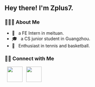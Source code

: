 <h2> Hey there! I'm Zplus7. </h2>

<h3> 👨🏻‍💻 About Me </h3>

- 🦘 &nbsp; a FE Intern in meituan.
- 🎓 &nbsp; a CS junior student in Guangzhou.
- 🌱 &nbsp; Enthusiast in tennis and basketball.


<h3> 🤝🏻 Connect with Me </h3>

<p align="left">
&nbsp; <a href="https://twitter.com/Zplus7119495" target="_blank" rel="noopener noreferrer"><img src="https://img.icons8.com/plasticine/100/000000/twitter.png" width="50" /></a>  
&nbsp; <a href="mailto:1959512279@qq.com" target="_blank" rel="noopener noreferrer"><img src="https://img.icons8.com/plasticine/100/000000/gmail.png"  width="50" /></a>
</p>
